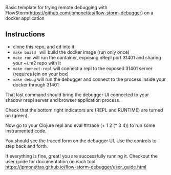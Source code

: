 Basic template for trying remote debugging with FlowStorm(https://github.com/jpmonettas/flow-storm-debugger) on a docker application
	
## Instructions

- clone this repo, and cd into it
- `make build ` will build the docker image (run only once)
- `make run` will run the container, exposing nRepl port 31401 and sharing your ~/.m2 repo with it
- `make connect-repl` will connect a repl to the exposed 31401 server (requires lein on your box)
- `make debug` will run the debugger and connect to the process inside your docker through 31401

That last command should bring the debugger UI connected to your shadow nrepl server and browser application process.

Check that the bottom right indicators are (REPL and RUNTIME) are turned on (green).

Now go to your Clojure repl and eval #rtrace (+ 1 2 (* 3 4)) to run some instrumented code.

You should see the traced form on the debugger UI. Use the controls to step back and forth.

If everything is fine, great! you are successfully running it. Checkout the user guide for documentation on each tool https://jpmonettas.github.io/flow-storm-debugger/user_guide.html
